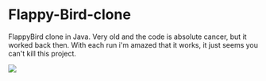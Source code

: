 # Flappy-Bird-clone
FlappyBird clone in Java.
Very old and the code is absolute cancer, but it worked back then. 
With each run i'm amazed that it works, it just seems you can't kill this project.

![](https://raw.githubusercontent.com/GabrielJadderson/Flappy-Bird-clone/master/preview.gif)
